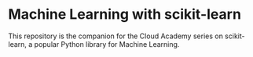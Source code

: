 # Machine Learning with scikit-learn

This repository is the companion for the Cloud Academy series on scikit-learn, a popular Python library for Machine Learning.
